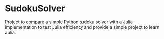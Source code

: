 # SudokuSolver
Project to compare a simple Python sudoku solver with a Julia implementation to test Julia efficiency and provide a simple project to learn Julia.
